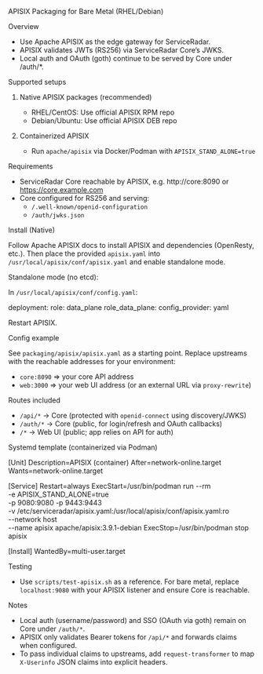 APISIX Packaging for Bare Metal (RHEL/Debian)

Overview

- Use Apache APISIX as the edge gateway for ServiceRadar.
- APISIX validates JWTs (RS256) via ServiceRadar Core’s JWKS.
- Local auth and OAuth (goth) continue to be served by Core under /auth/*.

Supported setups

1) Native APISIX packages (recommended)
   - RHEL/CentOS: Use official APISIX RPM repo
   - Debian/Ubuntu: Use official APISIX DEB repo

2) Containerized APISIX
   - Run `apache/apisix` via Docker/Podman with `APISIX_STAND_ALONE=true`

Requirements

- ServiceRadar Core reachable by APISIX, e.g. http://core:8090 or https://core.example.com
- Core configured for RS256 and serving:
  - `/.well-known/openid-configuration`
  - `/auth/jwks.json`

Install (Native)

Follow Apache APISIX docs to install APISIX and dependencies (OpenResty, etc.). Then place the provided `apisix.yaml` into `/usr/local/apisix/conf/apisix.yaml` and enable standalone mode.

Standalone mode (no etcd):

In `/usr/local/apisix/conf/config.yaml`:

deployment:
  role: data_plane
  role_data_plane:
    config_provider: yaml

Restart APISIX.

Config example

See `packaging/apisix/apisix.yaml` as a starting point. Replace upstreams with the reachable addresses for your environment:

- `core:8090` => your core API address
- `web:3000`  => your web UI address (or an external URL via `proxy-rewrite`)

Routes included

- `/api/*` → Core (protected with `openid-connect` using discovery/JWKS)
- `/auth/*` → Core (public, for login/refresh and OAuth callbacks)
- `/*` → Web UI (public; app relies on API for auth)

Systemd template (containerized via Podman)

[Unit]
Description=APISIX (container)
After=network-online.target
Wants=network-online.target

[Service]
Restart=always
ExecStart=/usr/bin/podman run --rm \
  -e APISIX_STAND_ALONE=true \
  -p 9080:9080 -p 9443:9443 \
  -v /etc/serviceradar/apisix.yaml:/usr/local/apisix/conf/apisix.yaml:ro \
  --network host \
  --name apisix apache/apisix:3.9.1-debian
ExecStop=/usr/bin/podman stop apisix

[Install]
WantedBy=multi-user.target

Testing

- Use `scripts/test-apisix.sh` as a reference. For bare metal, replace `localhost:9080` with your APISIX listener and ensure Core is reachable.

Notes

- Local auth (username/password) and SSO (OAuth via goth) remain on Core under `/auth/*`.
- APISIX only validates Bearer tokens for `/api/*` and forwards claims when configured.
- To pass individual claims to upstreams, add `request-transformer` to map `X-Userinfo` JSON claims into explicit headers.

